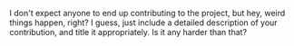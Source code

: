 I don't expect anyone to end up contributing to the project, but hey, weird things happen, right? 
I guess, just include a detailed description of your contribution, and title it appropriately.
Is it any harder than that? 

